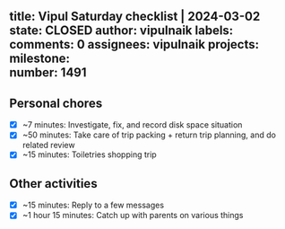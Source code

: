 title:	Vipul Saturday checklist | 2024-03-02
state:	CLOSED
author:	vipulnaik
labels:	
comments:	0
assignees:	vipulnaik
projects:	
milestone:	
number:	1491
--
## Personal chores

- [x] ~7 minutes: Investigate, fix, and record disk space situation
- [x] ~50 minutes: Take care of trip packing + return trip planning, and do related review
- [x] ~15 minutes: Toiletries shopping trip

## Other activities

- [x] ~15 minutes: Reply to a few messages
- [x] ~1 hour 15 minutes: Catch up with parents on various things
